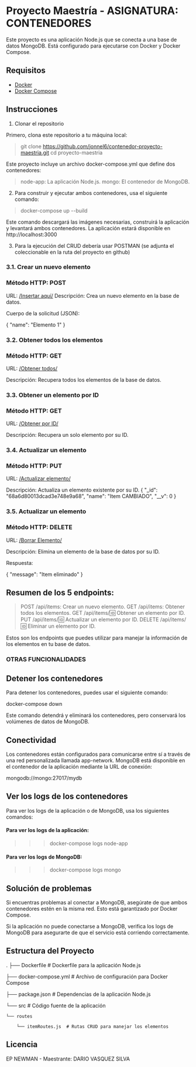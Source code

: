 # Proyecto Maestría - ASIGNATURA: CONTENEDORES

Este proyecto es una aplicación Node.js que se conecta a una base de datos MongoDB. Está configurado para ejecutarse con Docker y Docker Compose.

## Requisitos

- [Docker](https://www.docker.com/get-started)
- [Docker Compose](https://docs.docker.com/compose/install/)

## Instrucciones

1. Clonar el repositorio

Primero, clona este repositorio a tu máquina local:

> git clone https://github.com/jonnel6/contenedor-proyecto-maestria.git
> cd proyecto-maestria

Este proyecto incluye un archivo docker-compose.yml que define dos contenedores:
> node-app: La aplicación Node.js.
> mongo: El contenedor de MongoDB.

2. Para construir y ejecutar ambos contenedores, usa el siguiente comando:

> docker-compose up --build

Este comando descargará las imágenes necesarias, construirá la aplicación y levantará ambos contenedores. 
La aplicación estará disponible en http://localhost:3000

3. Para la ejecución del CRUD debería usar POSTMAN (se adjunta el coleccionable en la ruta del proyecto en github)

### 3.1. Crear un nuevo elemento
### Método HTTP: POST
URL: [/Insertar aquí/](http://localhost:3000/api/items)
Descripción: Crea un nuevo elemento en la base de datos.

Cuerpo de la solicitud (JSON):

{
  "name": "Elemento 1" 
}

### 3.2. Obtener todos los elementos
### Método HTTP: GET

URL: [/Obtener todos/](http://localhost:3000/api/items)

Descripción: Recupera todos los elementos de la base de datos.

### 3.3. Obtener un elemento por ID
### Método HTTP: GET

URL: [/Obtener por ID/](http://localhost:3000/api/items/68a6d80013dcad3e748e9a68)

Descripción: Recupera un solo elemento por su ID.

### 3.4. Actualizar un elemento
### Método HTTP: PUT

URL: [/Actualizar elemento/](http://localhost:3000/api/items/68a6d80013dcad3e748e9a68)

Descripción: Actualiza un elemento existente por su ID.
{
        "_id": "68a6d80013dcad3e748e9a68",
        "name": "Item CAMBIADO",
        "__v": 0
}

### 3.5. Actualizar un elemento
### Método HTTP: DELETE

URL: [/Borrar Elemento/](http://localhost:3000/api/items/68a7fe9213dcad3e748e9a6d)

Descripción: Elimina un elemento de la base de datos por su ID.

Respuesta:

{
    "message": "Item eliminado"
}

## Resumen de los 5 endpoints:

> POST /api/items: Crear un nuevo elemento.
> GET /api/items: Obtener todos los elementos.
> GET /api/items/:id: Obtener un elemento por ID.
> PUT /api/items/:id: Actualizar un elemento por ID.
> DELETE /api/items/:id: Eliminar un elemento por ID.

Estos son los endpoints que puedes utilizar para manejar la información de los elementos en tu base de datos.


###  OTRAS FUNCIONALIDADES

## Detener los contenedores

Para detener los contenedores, puedes usar el siguiente comando:

docker-compose down


Este comando detendrá y eliminará los contenedores, pero conservará los volúmenes de datos de MongoDB.

## Conectividad

Los contenedores están configurados para comunicarse entre sí a través de una red personalizada llamada app-network. MongoDB está disponible en el contenedor de la aplicación mediante la URL de conexión:

mongodb://mongo:27017/mydb

## Ver los logs de los contenedores

Para ver los logs de la aplicación o de MongoDB, usa los siguientes comandos:

#### Para ver los logs de la aplicación:
>>> docker-compose logs node-app 

#### Para ver los logs de MongoDB:
>>> docker-compose logs mongo

##  Solución de problemas

Si encuentras problemas al conectar a MongoDB, asegúrate de que ambos contenedores estén en la misma red. Esto está garantizado por Docker Compose.

Si la aplicación no puede conectarse a MongoDB, verifica los logs de MongoDB para asegurarte de que el servicio está corriendo correctamente.

## Estructura del Proyecto
.
├── Dockerfile             # Dockerfile para la aplicación Node.js

├── docker-compose.yml     # Archivo de configuración para Docker Compose

├── package.json           # Dependencias de la aplicación Node.js

└── src                    # Código fuente de la aplicación

    └── routes

        └── itemRoutes.js  # Rutas CRUD para manejar los elementos
        

## Licencia

EP NEWMAN - Maestrante: DARIO VASQUEZ SILVA